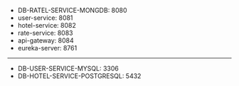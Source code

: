 - DB-RATEL-SERVICE-MONGDB: 8080
- user-service: 8081
- hotel-service: 8082
- rate-service: 8083
- api-gateway: 8084
- eureka-server: 8761
- --------------
- DB-USER-SERVICE-MYSQL: 3306
- DB-HOTEL-SERVICE-POSTGRESQL: 5432

